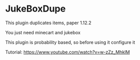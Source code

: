 # JukeBoxDupe

This plugin duplicates items, paper 1.12.2

You just need minecart and jukebox

This plugin is probability based, so before using it configure it

Tutorial:
https://www.youtube.com/watch?v=w-zZz_MhklM
